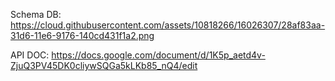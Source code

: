 Schema DB:
https://cloud.githubusercontent.com/assets/10818266/16026307/28af83aa-31d6-11e6-9176-140cd431f1a2.png

API DOC:
https://docs.google.com/document/d/1K5p_aetd4v-ZjuQ3PV45DK0cliywSQGa5kLKb85_nQ4/edit
